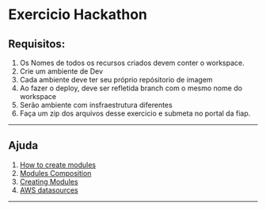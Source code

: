 # Exercicio Hackathon

## Requisitos:

1. Os Nomes de todos os recursos criados devem conter o workspace.
2. Crie um ambiente de Dev
3. Cada ambiente deve ter seu próprio repósitorio de imagem
4. Ao fazer o deploy, deve ser refletida branch com o mesmo nome do workspace
5. Serão ambiente com insfraestrutura diferentes
6. Faça um zip dos arquivos desse exercicio e submeta no portal da fiap.

---

## Ajuda

1. [How to create modules](https://blog.gruntwork.io/how-to-create-reusable-infrastructure-with-terraform-modules-25526d65f73d)
2. [Modules Composition](https://www.terraform.io/docs/modules/composition.html)
3. [Creating Modules](https://www.terraform.io/docs/modules/index.html)
4. [AWS datasources](https://www.terraform.io/docs/providers/aws/d/instances.html)

---